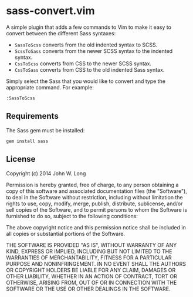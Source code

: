 # sass-convert.vim


A simple plugin that adds a few commands to Vim to make it easy to convert between the different Sass syntaxes:

* `SassToScss` converts from the old indented syntax to SCSS.
* `ScssToSass` converts from the newer SCSS syntax to the indented syntax.
* `CssToScss` converts from CSS to the newer SCSS syntax.
* `CssToSass` converts from CSS to the old indented Sass syntax.

Simply select the Sass that you would like to convert and type the appropriate command. For example:

    :SassToScss


## Requirements

The Sass gem must be installed:

    gem install sass


## License

Copyright (c) 2014 John W. Long

Permission is hereby granted, free of charge, to any person obtaining a copy of this software and associated documentation files (the "Software"), to deal in the Software without restriction, including without limitation the rights to use, copy, modify, merge, publish, distribute, sublicense, and/or sell copies of the Software, and to permit persons to whom the Software is furnished to do so, subject to the following conditions:

The above copyright notice and this permission notice shall be included in all copies or substantial portions of the Software.

THE SOFTWARE IS PROVIDED "AS IS", WITHOUT WARRANTY OF ANY KIND, EXPRESS OR IMPLIED, INCLUDING BUT NOT LIMITED TO THE WARRANTIES OF MERCHANTABILITY, FITNESS FOR A PARTICULAR PURPOSE AND NONINFRINGEMENT. IN NO EVENT SHALL THE AUTHORS OR COPYRIGHT HOLDERS BE LIABLE FOR ANY CLAIM, DAMAGES OR OTHER LIABILITY, WHETHER IN AN ACTION OF CONTRACT, TORT OR OTHERWISE, ARISING FROM, OUT OF OR IN CONNECTION WITH THE SOFTWARE OR THE USE OR OTHER DEALINGS IN THE SOFTWARE.
